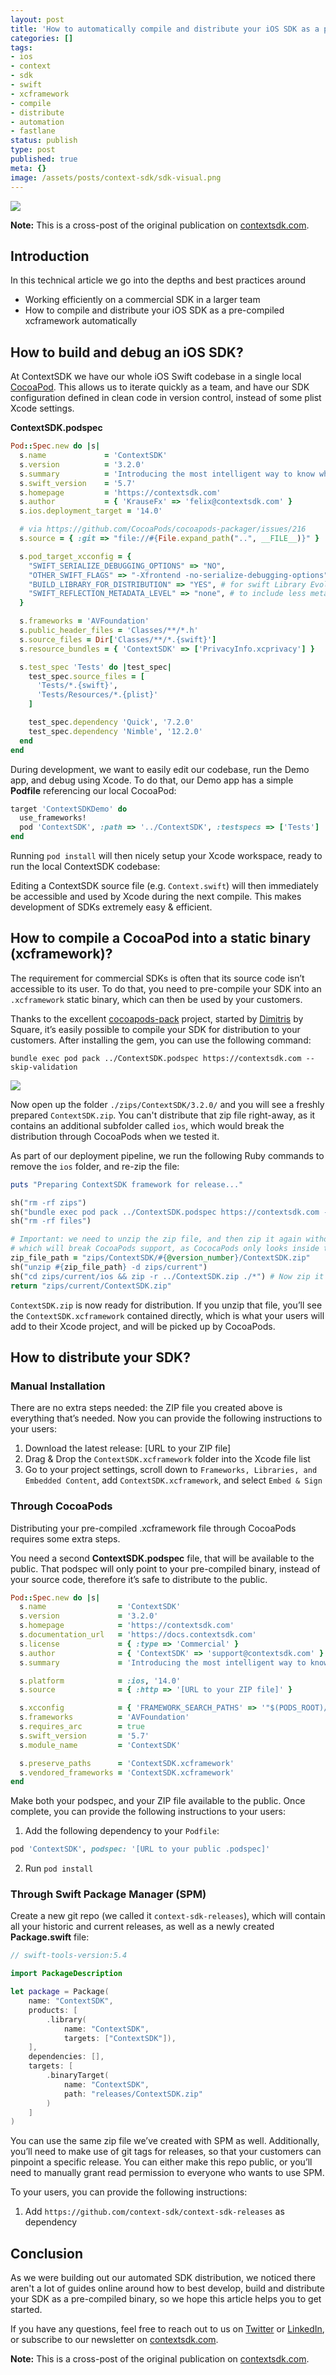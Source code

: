 ```yaml
---
layout: post
title: 'How to automatically compile and distribute your iOS SDK as a pre-compiled xcframework'
categories: []
tags:
- ios
- context
- sdk
- swift
- xcframework
- compile
- distribute
- automation
- fastlane
status: publish
type: post
published: true
meta: {}
image: /assets/posts/context-sdk/sdk-visual.png
---
```


<img src="/assets/posts/context-sdk/sdk-visual.png">

**Note:** This is a cross-post of the original publication on [contextsdk.com](https://contextsdk.com/blog/how-to-automatically-compile-and-distribute-your-ios-sdk-as-a-pre-compiled-xcframework).

## Introduction

In this technical article we go into the depths and best practices around

- Working efficiently on a commercial SDK in a larger team
- How to compile and distribute your iOS SDK as a pre-compiled xcframework automatically

## How to build and debug an iOS SDK?

At ContextSDK we have our whole iOS Swift codebase in a single local [CocoaPod](https://cocoapods.org/). This allows us to iterate quickly as a team, and have our SDK configuration defined in clean code in version control, instead of some plist Xcode settings.

**ContextSDK.podspec**
```ruby
Pod::Spec.new do |s|
  s.name             = 'ContextSDK'
  s.version          = '3.2.0'
  s.summary          = 'Introducing the most intelligent way to know when and how to monetize your user'
  s.swift_version    = '5.7'
  s.homepage         = 'https://contextsdk.com'
  s.author           = { 'KrauseFx' => 'felix@contextsdk.com' }
  s.ios.deployment_target = '14.0'

  # via https://github.com/CocoaPods/cocoapods-packager/issues/216
  s.source = { :git => "file://#{File.expand_path("..", __FILE__)}" }

  s.pod_target_xcconfig = {
    "SWIFT_SERIALIZE_DEBUGGING_OPTIONS" => "NO",
    "OTHER_SWIFT_FLAGS" => "-Xfrontend -no-serialize-debugging-options",
    "BUILD_LIBRARY_FOR_DISTRIBUTION" => "YES", # for swift Library Evolution
    "SWIFT_REFLECTION_METADATA_LEVEL" => "none", # to include less metadata in the resulting binary
  }

  s.frameworks = 'AVFoundation'
  s.public_header_files = 'Classes/**/*.h'
  s.source_files = Dir['Classes/**/*.{swift}']
  s.resource_bundles = { 'ContextSDK' => ['PrivacyInfo.xcprivacy'] }

  s.test_spec 'Tests' do |test_spec|
    test_spec.source_files = [
      'Tests/*.{swift}',
      'Tests/Resources/*.{plist}'
    ]

    test_spec.dependency 'Quick', '7.2.0'
    test_spec.dependency 'Nimble', '12.2.0'
  end
end
```

During development, we want to easily edit our codebase, run the Demo app, and debug using Xcode. To do that, our Demo app has a simple **Podfile** referencing our local CocoaPod:

```ruby
target 'ContextSDKDemo' do
  use_frameworks!
  pod 'ContextSDK', :path => '../ContextSDK', :testspecs => ['Tests'] 
end
```

Running `pod install` will then nicely setup your Xcode workspace, ready to run the local ContextSDK codebase:

Editing a ContextSDK source file (e.g. `Context.swift`) will then immediately be accessible and used by Xcode during the next compile. This makes development of SDKs extremely easy & efficient.

## How to compile a CocoaPod into a static binary (xcframework)?

The requirement for commercial SDKs is often that its source code isn’t accessible to its user. To do that, you need to pre-compile your SDK into an `.xcframework` static binary, which can then be used by your customers.

Thanks to the excellent [cocoapods-pack](https://github.com/square/cocoapods-pack) project, started by [Dimitris](https://twitter.com/dnkoutso) by Square, it’s easily possible to compile your SDK for distribution to your customers. After installing the gem, you can use the following command:

```
bundle exec pod pack ../ContextSDK.podspec https://contextsdk.com --skip-validation
```

<img src="/assets/posts/context-sdk/sdk-compile-output.png">

Now open up the folder `./zips/ContextSDK/3.2.0/` and you will see a freshly prepared `ContextSDK.zip`. You can't distribute that zip file right-away, as it contains an additional subfolder called `ios`, which would break the distribution through CocoaPods when we tested it.

As part of our deployment pipeline, we run the following Ruby commands to remove the `ios` folder, and re-zip the file:

```ruby
puts "Preparing ContextSDK framework for release..."

sh("rm -rf zips")
sh("bundle exec pod pack ../ContextSDK.podspec https://contextsdk.com --skip-validation") || exit(1)
sh("rm -rf files")

# Important: we need to unzip the zip file, and then zip it again without having the "ios" toplevel folder
# which will break CocoaPods support, as CococaPods only looks inside the root folder, not iOS
zip_file_path = "zips/ContextSDK/#{@version_number}/ContextSDK.zip"
sh("unzip #{zip_file_path} -d zips/current")
sh("cd zips/current/ios && zip -r ../ContextSDK.zip ./*") # Now zip it again, but without the "ios" folder
return "zips/current/ContextSDK.zip"
```

`ContextSDK.zip` is now ready for distribution. If you unzip that file, you’ll see the `ContextSDK.xcframework` contained directly, which is what your users will add to their Xcode project, and will be picked up by CocoaPods.

## How to distribute your SDK?

### Manual Installation

There are no extra steps needed: the ZIP file you created above is everything that’s needed. Now you can provide the following instructions to your users:

1. Download the latest release: [URL to your ZIP file]
2. Drag & Drop the `ContextSDK.xcframework` folder into the Xcode file list
3. Go to your project settings, scroll down to `Frameworks, Libraries, and Embedded Content`, add `ContextSDK.xcframework`, and select `Embed & Sign`

### Through CocoaPods

Distributing your pre-compiled .xcframework file through CocoaPods requires some extra steps. 

You need a second **ContextSDK.podspec** file, that will be available to the public. That podspec will only point to your pre-compiled binary, instead of your source code, therefore it’s safe to distribute to the public.

```ruby
Pod::Spec.new do |s|
  s.name                = 'ContextSDK'
  s.version             = '3.2.0'
  s.homepage            = 'https://contextsdk.com'
  s.documentation_url   = 'https://docs.contextsdk.com'
  s.license             = { :type => 'Commercial' }
  s.author              = { 'ContextSDK' => 'support@contextsdk.com' }
  s.summary             = 'Introducing the most intelligent way to know when and how to monetize your use'

  s.platform            = :ios, '14.0'
  s.source              = { :http => '[URL to your ZIP file]' }

  s.xcconfig            = { 'FRAMEWORK_SEARCH_PATHS' => '"$(PODS_ROOT)/ContextSDK/**"' }
  s.frameworks          = 'AVFoundation'
  s.requires_arc        = true
  s.swift_version       = '5.7'
  s.module_name         = 'ContextSDK'

  s.preserve_paths      = 'ContextSDK.xcframework'
  s.vendored_frameworks = 'ContextSDK.xcframework'
end
```

Make both your podspec, and your ZIP file available to the public. Once complete, you can provide the following instructions to your users:

1. Add the following dependency to your `Podfile`:
```ruby
pod 'ContextSDK', podspec: '[URL to your public .podspec]'
```
2. Run `pod install`

### Through Swift Package Manager (SPM)
Create a new git repo (we called it `context-sdk-releases`), which will contain all your historic and current releases, as well as a newly created **Package.swift** file:

```swift
// swift-tools-version:5.4

import PackageDescription

let package = Package(
    name: "ContextSDK",
    products: [
        .library(
            name: "ContextSDK",
            targets: ["ContextSDK"]),
    ],
    dependencies: [],
    targets: [
        .binaryTarget(
            name: "ContextSDK",
            path: "releases/ContextSDK.zip"
        )
    ]
)
```

You can use the same zip file we’ve created with SPM as well. Additionally, you’ll need to make use of git tags for releases, so that your customers can pinpoint a specific release. You can either make this repo public, or you’ll need to manually grant read permission to everyone who wants to use SPM.

To your users, you can provide the following instructions:

1. Add `https://github.com/context-sdk/context-sdk-releases` as dependency

## Conclusion

As we were building out our automated SDK distribution, we noticed there aren't a lot of guides online around how to best develop, build and distribute your SDK as a pre-compiled binary, so we hope this article helps you to get started.

If you have any questions, feel free to reach out to us on [Twitter](https://twitter.com/context_sdk) or [LinkedIn](https://www.linkedin.com/company/contextsdk), or subscribe to our newsletter on [contextsdk.com](https://contextsdk.com/blog).

**Note:** This is a cross-post of the original publication on [contextsdk.com](https://contextsdk.com/blog/how-to-automatically-compile-and-distribute-your-ios-sdk-as-a-pre-compiled-xcframework).
